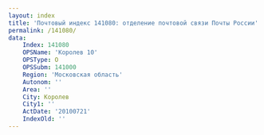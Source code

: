 ```yaml
---
layout: index
title: 'Почтовый индекс 141080: отделение почтовой связи Почты России'
permalink: /141080/
data:
    Index: 141080
    OPSName: 'Королев 10'
    OPSType: О
    OPSSubm: 141000
    Region: 'Московская область'
    Autonom: ''
    Area: ''
    City: Королев
    City1: ''
    ActDate: '20100721'
    IndexOld: ''
---
```

